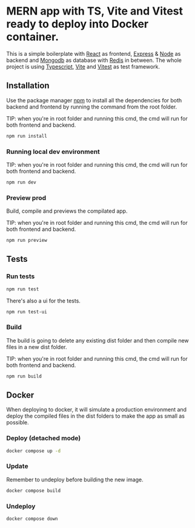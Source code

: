 # MERN app with TS, Vite and Vitest ready to deploy into Docker container.

This is a simple boilerplate with [React](https://reactjs.org/) as frontend, [Express](https://expressjs.com/) & [Node](https://nodejs.org/en/) as backend and [Mongodb](https://www.mongodb.com/) as database with [Redis](https://redis.io/) in between. The whole project is using [Typescript](https://www.typescriptlang.org/), [Vite](https://vitejs.dev/) and [Vitest](https://vitest.dev/) as test framework.

## Installation

Use the package manager [npm](https://www.npmjs.com/) to install all the dependencies for both backend and frontend by running the command from the root folder.

TIP: when you're in root folder and running this cmd, the cmd will run for both frontend and backend.

```bash
npm run install
```

### Running local dev environment

TIP: when you're in root folder and running this cmd, the cmd will run for both frontend and backend.

```bash
npm run dev
```

### Preview prod

Build, compile and previews the compilated app.

TIP: when you're in root folder and running this cmd, the cmd will run for both frontend and backend.

```bash
npm run preview
```

## Tests

### Run tests

```bash
npm run test
```

There's also a ui for the tests.

```bash
npm run test-ui
```

### Build

The build is going to delete any existing dist folder and then compile new files in a new dist folder.

TIP: when you're in root folder and running this cmd, the cmd will run for both frontend and backend.

```bash
npm run build
```

## Docker

When deploying to docker, it will simulate a production environment and deploy the compiled files in the dist folders to make the app as small as possible.

### Deploy (detached mode)

```bash
docker compose up -d
```

### Update

Remember to undeploy before building the new image.

```bash
docker compose build
```

### Undeploy

```bash
docker compose down
```
